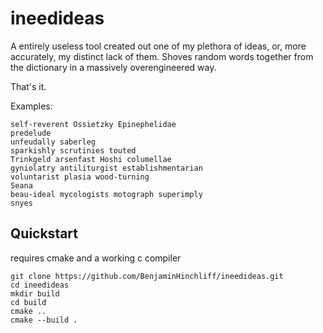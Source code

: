 # ineedideas

A entirely useless tool created out one of my plethora of ideas, or, more accurately, my distinct lack of them.
Shoves random words together from the dictionary in a massively overengineered way.

That's it.

Examples:
```
self-reverent Ossietzky Epinephelidae 
predelude 
unfeudally saberleg 
sparkishly scrutinies touted 
Trinkgeld arsenfast Hoshi columellae 
gyniolatry antiliturgist establishmentarian 
voluntarist plasia wood-turning 
Seana 
beau-ideal mycologists motograph superimply 
snyes
```

## Quickstart

requires cmake and a working c compiler

```shell
git clone https://github.com/BenjaminHinchliff/ineedideas.git
cd ineedideas
mkdir build
cd build
cmake ..
cmake --build .
```
